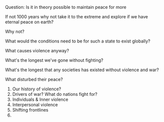 Question: Is it in theory possible to maintain peace for more 

If not 1000 years why not take it to the extreme and explore if we have eternal peace on earth?

Why not?

What would the conditions need to be for such a state to exist globally?

What causes violence anyway? 

What's the longest we've gone without fighting?

What's the longest that any societies has existed without violence and war? 

What disturbed their peace?



1. Our history of violence?
2. Drivers of war? What do nations fight for?
3. Individuals & Inner violence
4. Interpersonal violence
5. Shifting frontlines
6. 
